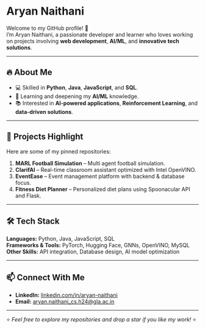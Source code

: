 # Aryan Naithani

Welcome to my GitHub profile! 🚀  
I’m Aryan Naithani, a passionate developer and learner who loves working on projects involving **web development**, **AI/ML**, and **innovative tech solutions**.

---

## 🔥 About Me
- 💻 Skilled in **Python**, **Java**, **JavaScript**, and **SQL**.
- 🌱 Learning and deepening my **AI/ML** knowledge.
- 📚 Interested in **AI-powered applications**, **Reinforcement Learning**, and **data-driven solutions**.

---

## 📌 Projects Highlight
Here are some of my pinned repositories:
1. **MARL Football Simulation** – Multi agent football simulation.
2. **ClarifAI** – Real-time classroom assistant optimized with Intel OpenVINO.
3. **EventEase** – Event management platform with backend & database focus.
4. **Fitness Diet Planner** – Personalized diet plans using Spoonacular API and Flask.


---

## 🛠 Tech Stack
**Languages:** Python, Java, JavaScript, SQL  
**Frameworks & Tools:** PyTorch, Hugging Face, GNNs, OpenVINO, MySQL  
**Other Skills:** API integration, Database design, AI model optimization

---

## 📫 Connect With Me
- **LinkedIn:** [linkedin.com/in/aryan-naithani](https://linkedin.com/in/aryan-naithani-872576324/)
- **Email:** aryan.naithani_cs.h24@gla.ac.in

---

⭐ *Feel free to explore my repositories and drop a star if you like my work!* ⭐
